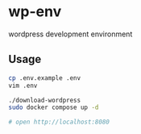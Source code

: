 # wp-env

wordpress development environment

## Usage

```sh
cp .env.example .env
vim .env

./download-wordpress
sudo docker compose up -d

# open http://localhost:8080
```
